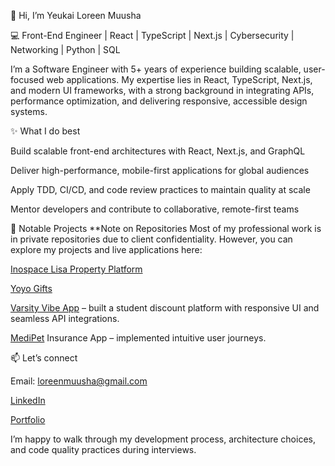 👋 Hi, I’m Yeukai Loreen Muusha

💻 Front-End Engineer | React | TypeScript | Next.js |  Cybersecurity | Networking | Python | SQL

I’m a Software Engineer with 5+ years of experience building scalable, user-focused web applications. My expertise lies in React, TypeScript, Next.js, and modern UI frameworks, with a strong background in integrating APIs, performance optimization, and delivering responsive, accessible design systems.

✨ What I do best

Build scalable front-end architectures with React, Next.js, and GraphQL

Deliver high-performance, mobile-first applications for global audiences

Apply TDD, CI/CD, and code review practices to maintain quality at scale

Mentor developers and contribute to collaborative, remote-first teams

🚀 Notable Projects
**Note on Repositories
Most of my professional work is in private repositories due to client confidentiality. However, you can explore my projects and live applications here:

[Inospace Lisa Property Platform](https://inospacedev.lisaprop.com/)

[Yoyo Gifts](https://wrappedgifts.co.za/)

[Varsity Vibe App](https://varsityvibe.co.za/) – built a student discount platform with responsive UI and seamless API integrations.

[MediPet](https://medipet.co.za/) Insurance App – implemented intuitive user journeys.

📫 Let’s connect

Email: loreenmuusha@gmail.com

[LinkedIn](https://www.linkedin.com/in/yeukai-loreen-muusha-158146125/)

[Portfolio](https://yeukailoreenportfolio.netlify.app/)

I’m happy to walk through my development process, architecture choices, and code quality practices during interviews.

<!---
Loreen-netizen/Loreen-netizen is a ✨ special ✨ repository because its `README.md` (this file) appears on your GitHub profile.
You can click the Preview link to take a look at your changes.
--->
